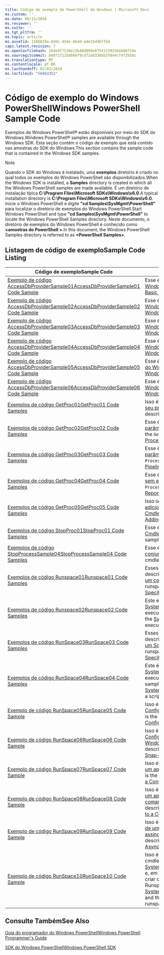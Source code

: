 ```yaml
---
title: Código de exemplo do PowerShell do Windows | Microsoft Docs
ms.custom: ''
ms.date: 09/13/2016
ms.reviewer: ''
ms.suite: ''
ms.tgt_pltfrm: ''
ms.topic: article
ms.assetid: 1106829a-8ddc-454e-bbdd-ade15d4bffb4
caps.latest.revision: 7
ms.openlocfilehash: 264e9f7538e13b48d899e87541239250eb88f14e
ms.sourcegitcommit: b6871f21bd666f9cd71dd336bb3f844cf472b56c
ms.translationtype: MT
ms.contentlocale: pt-BR
ms.lasthandoff: 02/03/2019
ms.locfileid: "56863352"
---
```

# <a name="windows-powershell-sample-code"></a><span data-ttu-id="8eb14-102">Código de exemplo do Windows PowerShell</span><span class="sxs-lookup"><span data-stu-id="8eb14-102">Windows PowerShell Sample Code</span></span>

<span data-ttu-id="8eb14-103">Exemplos de Windows PowerShell® estão disponíveis por meio do SDK do Windows.</span><span class="sxs-lookup"><span data-stu-id="8eb14-103">Windows PowerShell® samples are available through the Windows SDK.</span></span> <span data-ttu-id="8eb14-104">Esta seção contém o código de exemplo que está contido nas amostras do SDK do Windows.</span><span class="sxs-lookup"><span data-stu-id="8eb14-104">This section contains the sample code that is contained in the Windows SDK samples.</span></span>

> [!NOTE]
> <span data-ttu-id="8eb14-105">Quando o SDK do Windows é instalado, uma **exemplos** diretório é criado no qual todos os exemplos do Windows PowerShell são disponibilizados.</span><span class="sxs-lookup"><span data-stu-id="8eb14-105">When the Windows SDK is installed, a **Samples** directory is created in which all the Windows PowerShell samples are made available.</span></span> <span data-ttu-id="8eb14-106">É um diretório de instalação típica **C:\Program Files\Microsoft SDKs\Windows\v6.0**.</span><span class="sxs-lookup"><span data-stu-id="8eb14-106">A typical installation directory is **C:\Program Files\Microsoft SDKs\Windows\v6.0**.</span></span> <span data-ttu-id="8eb14-107">Inicie o Windows PowerShell e digite **"cd Samples\SysMgmt\PowerShell"** para localizar o diretório de exemplos do Windows PowerShell.</span><span class="sxs-lookup"><span data-stu-id="8eb14-107">Start Windows PowerShell and type **"cd Samples\SysMgmt\PowerShell"**  to locate the Windows PowerShell Samples directory.</span></span> <span data-ttu-id="8eb14-108">Neste documento, o diretório de exemplos do Windows PowerShell é conhecido como  **\<amostras do PowerShell >**.</span><span class="sxs-lookup"><span data-stu-id="8eb14-108">In this document, the Windows PowerShell Samples directory is referred to as **\<PowerShell Samples>**.</span></span>

## <a name="sample-code-listing"></a><span data-ttu-id="8eb14-109">Listagem de código de exemplo</span><span class="sxs-lookup"><span data-stu-id="8eb14-109">Sample Code Listing</span></span>

|<span data-ttu-id="8eb14-110">Código de exemplo</span><span class="sxs-lookup"><span data-stu-id="8eb14-110">Sample Code</span></span>|<span data-ttu-id="8eb14-111">Descrição</span><span class="sxs-lookup"><span data-stu-id="8eb14-111">Description</span></span>|
|-----------------|-----------------|
|[<span data-ttu-id="8eb14-112">Exemplo de código AccessDbProviderSample01</span><span class="sxs-lookup"><span data-stu-id="8eb14-112">AccessDbProviderSample01 Code Sample</span></span>](./accessdbprovidersample01-code-sample.md)|<span data-ttu-id="8eb14-113">Esse é o provedor descrito em [criando um provedor básico do Windows PowerShell](./creating-a-basic-windows-powershell-provider.md).</span><span class="sxs-lookup"><span data-stu-id="8eb14-113">This is the provider described in [Creating a Basic Windows PowerShell Provider](./creating-a-basic-windows-powershell-provider.md).</span></span>|
|[<span data-ttu-id="8eb14-114">Exemplo de código AccessDbProviderSample02</span><span class="sxs-lookup"><span data-stu-id="8eb14-114">AccessDbProviderSample02 Code Sample</span></span>](./accessdbprovidersample02-code-sample.md)|<span data-ttu-id="8eb14-115">Esse é o provedor descrito em [criando um provedor de unidade do Windows PowerShell](./creating-a-windows-powershell-drive-provider.md).</span><span class="sxs-lookup"><span data-stu-id="8eb14-115">This is the provider described in [Creating a Windows PowerShell Drive Provider](./creating-a-windows-powershell-drive-provider.md).</span></span>|
|[<span data-ttu-id="8eb14-116">Exemplo de código AccessDbProviderSample03</span><span class="sxs-lookup"><span data-stu-id="8eb14-116">AccessDbProviderSample03 Code Sample</span></span>](./accessdbprovidersample03-code-sample.md)|<span data-ttu-id="8eb14-117">Esse é o provedor descrito em [criando um provedor de Item do Windows PowerShell](./creating-a-windows-powershell-item-provider.md).</span><span class="sxs-lookup"><span data-stu-id="8eb14-117">This is the provider described in [Creating a Windows PowerShell Item Provider](./creating-a-windows-powershell-item-provider.md).</span></span>|
|[<span data-ttu-id="8eb14-118">Exemplo de código AccessDbProviderSample04</span><span class="sxs-lookup"><span data-stu-id="8eb14-118">AccessDbProviderSample04 Code Sample</span></span>](./accessdbprovidersample04-code-sample.md)|<span data-ttu-id="8eb14-119">Esse é o provedor descrito em [criando um provedor de contêiner do Windows PowerShell](./creating-a-windows-powershell-container-provider.md).</span><span class="sxs-lookup"><span data-stu-id="8eb14-119">This is the provider described in [Creating a Windows PowerShell Container Provider](./creating-a-windows-powershell-container-provider.md).</span></span>|
|[<span data-ttu-id="8eb14-120">Exemplo de código AccessDbProviderSample05</span><span class="sxs-lookup"><span data-stu-id="8eb14-120">AccessDbProviderSample05 Code Sample</span></span>](./accessdbprovidersample05-code-sample.md)|<span data-ttu-id="8eb14-121">Esse é o provedor descrito em [criando um provedor de navegação do Windows PowerShell](./creating-a-windows-powershell-navigation-provider.md).</span><span class="sxs-lookup"><span data-stu-id="8eb14-121">This is the provider described in [Creating a Windows PowerShell Navigation Provider](./creating-a-windows-powershell-navigation-provider.md).</span></span>|
|[<span data-ttu-id="8eb14-122">Exemplo de código AccessDbProviderSample06</span><span class="sxs-lookup"><span data-stu-id="8eb14-122">AccessDbProviderSample06 Code Sample</span></span>](./accessdbprovidersample06-code-sample.md)|<span data-ttu-id="8eb14-123">Esse é o provedor descrito em [criando um provedor de conteúdo do Windows PowerShell](./creating-a-windows-powershell-content-provider.md).</span><span class="sxs-lookup"><span data-stu-id="8eb14-123">This is the provider described in [Creating a Windows PowerShell Content Provider](./creating-a-windows-powershell-content-provider.md).</span></span>|
|[<span data-ttu-id="8eb14-124">Exemplos de código GetProc01</span><span class="sxs-lookup"><span data-stu-id="8eb14-124">GetProc01 Code Samples</span></span>](./getproc01-code-samples.md)|<span data-ttu-id="8eb14-125">Isso é básica `Get-Process` cmdlet de exemplo descrito em [criando seu primeiro Cmdlet](../cmdlet/creating-a-cmdlet-without-parameters.md).</span><span class="sxs-lookup"><span data-stu-id="8eb14-125">This is the basic `Get-Process` cmdlet sample described in [Creating Your First Cmdlet](../cmdlet/creating-a-cmdlet-without-parameters.md).</span></span>|
|[<span data-ttu-id="8eb14-126">Exemplos de código GetProc02</span><span class="sxs-lookup"><span data-stu-id="8eb14-126">GetProc02 Code Samples</span></span>](./getproc02-code-samples.md)|<span data-ttu-id="8eb14-127">Esse é o `Get-Process` cmdlet de exemplo descrito em [adicionando parâmetros essa entrada de linha de comando de processo](../cmdlet/adding-parameters-that-process-command-line-input.md).</span><span class="sxs-lookup"><span data-stu-id="8eb14-127">This is the `Get-Process` cmdlet sample described in [Adding Parameters that Process Command-Line Input](../cmdlet/adding-parameters-that-process-command-line-input.md).</span></span>|
|[<span data-ttu-id="8eb14-128">Exemplos de código GetProc03</span><span class="sxs-lookup"><span data-stu-id="8eb14-128">GetProc03 Code Samples</span></span>](./getproc03-code-samples.md)|<span data-ttu-id="8eb14-129">Esse é o `Get-Process` cmdlet de exemplo descrito em [adicionando parâmetros de entrada do Pipeline esse processo](../cmdlet/adding-parameters-that-process-pipeline-input.md).</span><span class="sxs-lookup"><span data-stu-id="8eb14-129">This is the `Get-Process` cmdlet sample described in [Adding Parameters that Process Pipeline Input](../cmdlet/adding-parameters-that-process-pipeline-input.md).</span></span>|
|[<span data-ttu-id="8eb14-130">Exemplos de código GetProc04</span><span class="sxs-lookup"><span data-stu-id="8eb14-130">GetProc04 Code Samples</span></span>](./getproc04-code-samples.md)|<span data-ttu-id="8eb14-131">Esse é o `Get-Process` cmdlet de exemplo descrito em [adicionando sem encerramento relatório de erros para o Cmdlet](../cmdlet/adding-non-terminating-error-reporting-to-your-cmdlet.md).</span><span class="sxs-lookup"><span data-stu-id="8eb14-131">This is the `Get-Process` cmdlet sample described in [Adding Nonterminating Error Reporting to Your Cmdlet](../cmdlet/adding-non-terminating-error-reporting-to-your-cmdlet.md).</span></span>|
|[<span data-ttu-id="8eb14-132">Exemplos de código GetProc05</span><span class="sxs-lookup"><span data-stu-id="8eb14-132">GetProc05 Code Samples</span></span>](./getproc05-code-samples.md)|<span data-ttu-id="8eb14-133">Isso `Get-Process` cmdlet é semelhante ao cmdlet descrito [adicionando sem encerramento relatório de erros para o Cmdlet](../cmdlet/adding-non-terminating-error-reporting-to-your-cmdlet.md).</span><span class="sxs-lookup"><span data-stu-id="8eb14-133">This `Get-Process` cmdlet is similar to the cmdlet described in [Adding Nonterminating Error Reporting to Your Cmdlet](../cmdlet/adding-non-terminating-error-reporting-to-your-cmdlet.md).</span></span>|
|[<span data-ttu-id="8eb14-134">Exemplos de código StopProc01</span><span class="sxs-lookup"><span data-stu-id="8eb14-134">StopProc01 Code Samples</span></span>](./stopproc01-code-samples.md)|<span data-ttu-id="8eb14-135">Esse é o `Stop-Process` cmdlet de exemplo descrito em [criando um Cmdlet que modifica o sistema](../cmdlet/creating-a-cmdlet-that-modifies-the-system.md).</span><span class="sxs-lookup"><span data-stu-id="8eb14-135">This is the `Stop-Process` cmdlet sample described in [Creating a Cmdlet That Modifies the System](../cmdlet/creating-a-cmdlet-that-modifies-the-system.md).</span></span>|
|[<span data-ttu-id="8eb14-136">Exemplos de código StopProcessSample04</span><span class="sxs-lookup"><span data-stu-id="8eb14-136">StopProcessSample04 Code Samples</span></span>](./stopprocesssample04-code-samples.md)|<span data-ttu-id="8eb14-137">Esse é o `Stop-Process` cmdlet de exemplo descrito em [adicionando conjuntos de parâmetros para um Cmdlet](../cmdlet/adding-parameter-sets-to-a-cmdlet.md).</span><span class="sxs-lookup"><span data-stu-id="8eb14-137">This is the `Stop-Process` cmdlet sample described in [Adding Parameter Sets to a Cmdlet](../cmdlet/adding-parameter-sets-to-a-cmdlet.md).</span></span>|
|[<span data-ttu-id="8eb14-138">Exemplos de código Runspace01</span><span class="sxs-lookup"><span data-stu-id="8eb14-138">Runspace01 Code Samples</span></span>](./runspace01-code-samples.md)|<span data-ttu-id="8eb14-139">Esses são os exemplos de código para o espaço de execução descrito na [criação de um Console do aplicativo que é executado um comando especificado](http://msdn.microsoft.com/en-us/793a6570-a072-4799-840b-172f28ce620e).</span><span class="sxs-lookup"><span data-stu-id="8eb14-139">These are the code samples for the runspace described in [Creating a Console Application That Runs a Specified Command](http://msdn.microsoft.com/en-us/793a6570-a072-4799-840b-172f28ce620e).</span></span>|
|[<span data-ttu-id="8eb14-140">Exemplos de código Runspace02</span><span class="sxs-lookup"><span data-stu-id="8eb14-140">Runspace02 Code Samples</span></span>](./runspace02-code-samples.md)|<span data-ttu-id="8eb14-141">Este exemplo usa o [System.Management.Automation.Runspaceinvoke](/dotnet/api/System.Management.Automation.RunspaceInvoke) classe para executar o `Get-Process` cmdlet sincronicamente.</span><span class="sxs-lookup"><span data-stu-id="8eb14-141">This sample uses the [System.Management.Automation.Runspaceinvoke](/dotnet/api/System.Management.Automation.RunspaceInvoke) class to execute the `Get-Process` cmdlet synchronously.</span></span>|
|[<span data-ttu-id="8eb14-142">Exemplos de código RunSpace03</span><span class="sxs-lookup"><span data-stu-id="8eb14-142">RunSpace03 Code Samples</span></span>](./runspace03-code-samples.md)|<span data-ttu-id="8eb14-143">Esses são os exemplos de código para o espaço de execução descrito na [criando um Console do aplicativo que é executado em um Script especificado](http://msdn.microsoft.com/en-us/a93e6006-36db-4bcc-b9da-c5bebf4ffd68).</span><span class="sxs-lookup"><span data-stu-id="8eb14-143">These are the code samples for the runspace described in [Creating a Console Application That Runs a Specified Script](http://msdn.microsoft.com/en-us/a93e6006-36db-4bcc-b9da-c5bebf4ffd68).</span></span>|
|[<span data-ttu-id="8eb14-144">Exemplos de código RunSpace04</span><span class="sxs-lookup"><span data-stu-id="8eb14-144">RunSpace04 Code Samples</span></span>](./runspace04-code-samples.md)|<span data-ttu-id="8eb14-145">Este é um exemplo de código para um runspace que usa o [System.Management.Automation.Runspaceinvoke](/dotnet/api/System.Management.Automation.RunspaceInvoke) classe para executar um script que gera um erro de encerramento.</span><span class="sxs-lookup"><span data-stu-id="8eb14-145">This is a code sample for a runspace that uses the [System.Management.Automation.Runspaceinvoke](/dotnet/api/System.Management.Automation.RunspaceInvoke) class to execute a script that generates a terminating error.</span></span>|
|[<span data-ttu-id="8eb14-146">Exemplo de código RunSpace05</span><span class="sxs-lookup"><span data-stu-id="8eb14-146">RunSpace05 Code Sample</span></span>](./runspace05-code-sample.md)|<span data-ttu-id="8eb14-147">Isso é o código-fonte para o exemplo Runspace05 descrito [Configurando um RunspaceConfiguration do Runspace usando](http://msdn.microsoft.com/en-us/42681d19-2d05-4975-befd-afb1990e79b2).</span><span class="sxs-lookup"><span data-stu-id="8eb14-147">This is the source code for the Runspace05 sample described in [Configuring a Runspace Using RunspaceConfiguration](http://msdn.microsoft.com/en-us/42681d19-2d05-4975-befd-afb1990e79b2).</span></span>|
|[<span data-ttu-id="8eb14-148">Exemplo de código RunSpace06</span><span class="sxs-lookup"><span data-stu-id="8eb14-148">RunSpace06 Code Sample</span></span>](./runspace06-code-sample.md)|<span data-ttu-id="8eb14-149">Isso é o código-fonte para o exemplo Runspace06 descrito [Configurando um Runspace usando um Snap-in do PowerShell do Windows](http://msdn.microsoft.com/en-us/a7289ee8-9732-49ee-91c7-d533e9538b83).</span><span class="sxs-lookup"><span data-stu-id="8eb14-149">This is the source code for the Runspace06 sample described in [Configuring a Runspace Using a Windows PowerShell Snap-in](http://msdn.microsoft.com/en-us/a7289ee8-9732-49ee-91c7-d533e9538b83).</span></span>|
|[<span data-ttu-id="8eb14-150">Exemplo de código RunSpace07</span><span class="sxs-lookup"><span data-stu-id="8eb14-150">RunSpace07 Code Sample</span></span>](./runspace07-code-sample.md)|<span data-ttu-id="8eb14-151">Isso é o código-fonte para o exemplo Runspace07 descrito [criando um aplicativo que adiciona comandos do Console a um Pipeline](http://msdn.microsoft.com/en-us/01eb7808-e97b-4905-80be-9e2fa38c262e).</span><span class="sxs-lookup"><span data-stu-id="8eb14-151">This is the source code for the Runspace07 sample described in [Creating a Console Application That Adds Commands to a Pipeline](http://msdn.microsoft.com/en-us/01eb7808-e97b-4905-80be-9e2fa38c262e).</span></span>|
|[<span data-ttu-id="8eb14-152">Exemplo de código RunSpace08</span><span class="sxs-lookup"><span data-stu-id="8eb14-152">RunSpace08 Code Sample</span></span>](./runspace08-code-sample.md)|<span data-ttu-id="8eb14-153">Isso é o código-fonte para o exemplo Runspace08 descrito [criando um aplicativo que adiciona parâmetros do Console a um comando](http://msdn.microsoft.com/en-us/848b2b46-60f1-4a86-b448-cfc7c0cccfba).</span><span class="sxs-lookup"><span data-stu-id="8eb14-153">This is the source code for the Runspace08 sample described in [Creating a Console Application That Adds Parameters to a Command](http://msdn.microsoft.com/en-us/848b2b46-60f1-4a86-b448-cfc7c0cccfba).</span></span>|
|[<span data-ttu-id="8eb14-154">Exemplo de código RunSpace09</span><span class="sxs-lookup"><span data-stu-id="8eb14-154">RunSpace09 Code Sample</span></span>](./runspace09-code-sample.md)|<span data-ttu-id="8eb14-155">Isso é o código-fonte para o exemplo Runspace09 descrito [criação de um Console do aplicativo que invoca um Pipeline de forma assíncrona](http://msdn.microsoft.com/en-us/198c1c94-2a06-457e-93ce-c0d910618e47).</span><span class="sxs-lookup"><span data-stu-id="8eb14-155">This is the source code for the Runspace09 sample described in [Creating a Console Application That Invokes a Pipeline Asynchronously](http://msdn.microsoft.com/en-us/198c1c94-2a06-457e-93ce-c0d910618e47).</span></span>|
|[<span data-ttu-id="8eb14-156">Exemplo de código RunSpace10</span><span class="sxs-lookup"><span data-stu-id="8eb14-156">RunSpace10 Code Sample</span></span>](./runspace10-code-sample.md)|<span data-ttu-id="8eb14-157">Isso é o código-fonte para o exemplo Runspace10, que adiciona um cmdlet para [System.Management.Automation.Runspaces.Runspaceconfiguration](/dotnet/api/System.Management.Automation.Runspaces.RunspaceConfiguration) e, em seguida, usa as informações de configuração modificado para criar o espaço de execução.</span><span class="sxs-lookup"><span data-stu-id="8eb14-157">This is the source code for the Runspace10 sample, which adds a cmdlet to [System.Management.Automation.Runspaces.Runspaceconfiguration](/dotnet/api/System.Management.Automation.Runspaces.RunspaceConfiguration) and then uses the modified configuration information to create the runspace.</span></span>|

## <a name="see-also"></a><span data-ttu-id="8eb14-158">Consulte Também</span><span class="sxs-lookup"><span data-stu-id="8eb14-158">See Also</span></span>

[<span data-ttu-id="8eb14-159">Guia do programador do Windows PowerShell</span><span class="sxs-lookup"><span data-stu-id="8eb14-159">Windows PowerShell Programmer's Guide</span></span>](./windows-powershell-programmer-s-guide.md)

[<span data-ttu-id="8eb14-160">SDK do Windows PowerShell</span><span class="sxs-lookup"><span data-stu-id="8eb14-160">Windows PowerShell SDK</span></span>](../windows-powershell-reference.md)
